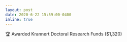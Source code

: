 ```yaml
---
layout: post
date: 2020-6-22 15:59:00-0400
inline: true
---
```


:trophy: Awarded Krannert Doctoral Research Funds ($1,320)

